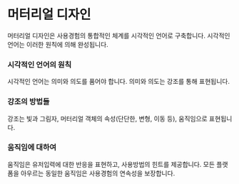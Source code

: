 # 머터리얼 디자인
머터리얼 디자인은 사용경험의 통합적인 체계를 시각적인 언어로 구축합니다. 시각적인 언어는 이러한 원칙에 의해 완성됩니다.
<br>

### 시각적인 언어의 원칙
시각적인 언어는 의미와 의도를 품어야 합니다. 의미와 의도는 강조를 통해 표현됩니다.
<br>

### 강조의 방법들
강조는 빛과 그림자, 머터리얼 객체의 속성(단단한, 변형, 이동 등), 움직임으로 표현됩니다.
<br>

### 움직임에 대하여
움직임은 유저입력에 대한 반응을 표현하고, 사용방법의 힌트를 제공합니다. 모든 플랫폼을 아우르는 동일한 움직임은 사용경험의 연속성을 보장합니다.
